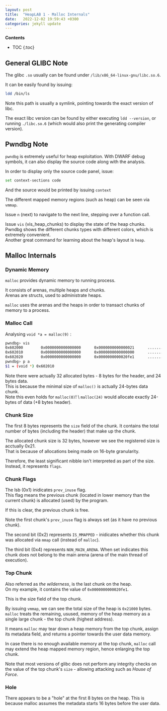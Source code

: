 ```yaml
---
layout: post
title:  "HeapLAB 1 - Malloc Internals"
date:   2022-12-02 19:59:43 +0300
categories: jekyll update
---
```


**Contents**
* TOC
{:toc}
## General GLIBC Note

The glibc `.so` usually can be found under `/lib/x86_64-linux-gnu/libc.so.6`. 

It can be easily found by issuing:

```bash
ldd /bin/ls
```

Note this path is usually a symlink, pointing towards the exact version of libc.

The exact libc version can be found by either executing `ldd --version`, or running `./libc.so.6` (which would also print the generating compiler version).

## Pwndbg Note

`pwndbg` is extremely useful for heap exploitation. 
With DWARF debug symbols, it can also display the source code along with the analysis. 

In order to display only the source code panel, issue:

```bash
set context-sections code
```

And the source would be printed by issuing `context`

The different mapped memory regions (such as heap) can be seen via `vmmap`.

Issue `n` (next) to navigate to the next line, stepping over a function call. 

Issue `vis` (vis_heap_chunks) to display the state of the heap chunks. \
Pwndbg shows the different chunks types with different colors, which is extremely convenient. \
Another great command for learning about the heap's layout is `heap`. 


## Malloc Internals

### Dynamic Memory

`malloc` provides dynamic memory to running process.

It consists of arenas, multiple heaps and chunks. \
Arenas are structs, used to administrate heaps. 

`malloc` uses the arenas and the heaps in order to transact chunks of memory to a process.


### Malloc Call

Analysing `void *a = malloc(9)` : 

```bash
pwndbg> vis
0x602000        0x0000000000000000      0x0000000000000021      ........!.......
0x602010        0x0000000000000000      0x0000000000000000      ................
0x602020        0x0000000000000000      0x0000000000020fe1      ................         <-- Top chunk
pwndbg> p a
$1 = (void *) 0x602010
```

Note there were actually 32 allocated bytes - 8 bytes for the header, and 24 bytes data. \
This is because the minimal size of `malloc()` is actually 24-bytes data chunk. \
Note this even holds for `malloc(0)`! \ 
`malloc(24)` would allocate exactly 24-bytes of data (+8 bytes header).

### Chunk Size

The first 8 bytes represents the `size` field of the chunk. 
It contains the total number of bytes (including the header) that make up the chunk. 

The allocated chunk size is 32 bytes, however we see the registered size is acctually 0x21. \
That is because of allocations being made on 16-byte granularity. 

Therefore, the least significant nibble isn't interpreted as part of the size. Instead, it represents `flags`. 

### Chunk Flags

The lsb (0x1) inidicates `prev_inuse` flag.\
This flag means the previous chunk (located in lower memory than the current chunk) is allocated (used) by the program. 

If this is clear, the previous chunk is free. 

Note the first chunk's `prev_inuse` flag is always set (as it have no previous chunk). 

The second bit (0x2) represents `IS_MMAPPED` - inidicates whether this chunk was allocated via `mmap` call (instead of `malloc`). 

The third bit (0x4) represents `NON_MAIN_ARENA`. When set indicates this chunk does not belong to the main arena (arena of the main thread of execution). 

### Top Chunk

Also referred as *the wilderness*, is the last chunk on the heap. \
On my example, it contains the value of `0x0000000000020fe1`. 

This is the size field of the top chunk.

By issuing `vmmap`, we can see the total size of the heap is `0x21000` bytes. \
`malloc` treats the remaining, usused, memory of the heap memory as a single large chunk - the top chunk (highest address). 

It means `malloc` may tear down a heap memory from the top chunk, assign its metadata field, and returns a pointer towards the user data memory. 

In case there is no enough available memory at the top chunk, `malloc` call may extend the heap mapped memory region, hence enlarging the top chunk. 

Note that most versions of glibc does not perform any integrity checks on the value of the top chunk's `size` - allowing attacking such as *House of Force*.

### Hole

There appears to be a "hole" at the first 8 bytes on the heap. This is because malloc assumes the metadata starts 16 bytes before the user data. 
